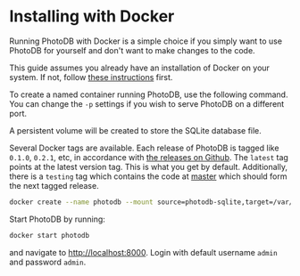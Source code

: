 # Installing with Docker

Running PhotoDB with Docker is a simple choice if you simply want to use PhotoDB for yourself and don't want to make changes to the code.

This guide assumes you already have an installation of Docker on your system. If not, follow [these instructions](https://docs.docker.com/install/) first.

To create a named container running PhotoDB, use the following command. You can change the `-p` settings
if you wish to serve PhotoDB on a different port.

A persistent volume will be created to store the SQLite database file.

Several Docker tags are available. Each release of PhotoDB is tagged like `0.1.0`, `0.2.1`, etc, in accordance with
[the releases on Github](https://github.com/djjudas21/photodb/releases).  The `latest` tag points at the latest version tag. This is what you get by default.
Additionally, there is a `testing` tag which contains the code at [master](https://github.com/djjudas21/photodb/tree/master)
which should form the next tagged release.

```sh
docker create --name photodb --mount source=photodb-sqlite,target=/var/www/photodb/db -p 8000:8000 djjudas21/photodb
```

Start PhotoDB by running:

```sh
docker start photodb
```

and navigate to [http://localhost:8000](http://localhost:8000). Login with default username `admin` and password `admin`.

